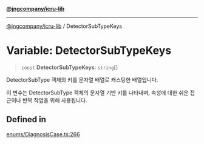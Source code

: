 [**@jngcompany/icru-lib**](../README.md)

***

[@jngcompany/icru-lib](../globals.md) / DetectorSubTypeKeys

# Variable: DetectorSubTypeKeys

> `const` **DetectorSubTypeKeys**: `string`[]

DetectorSubType 객체의 키를 문자열 배열로 캐스팅한 배열입니다.

이 변수는 DetectorSubType 객체의 문자열 기반 키를 나타내며,
속성에 대한 쉬운 접근이나 반복 작업을 위해 사용됩니다.

## Defined in

[enums/DiagnosisCase.ts:266](https://github.com/jngcompany/icru-lib/blob/256d6a1256b31526527eaee4aeab346b456a87aa/src/enums/DiagnosisCase.ts#L266)
